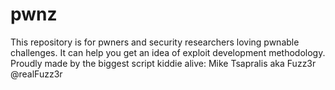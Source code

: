 # pwnz
This repository is for pwners and security researchers loving pwnable challenges. 
It can help you get an idea of exploit development methodology.
Proudly made by the biggest script kiddie  alive:
Mike Tsapralis aka Fuzz3r
@realFuzz3r
